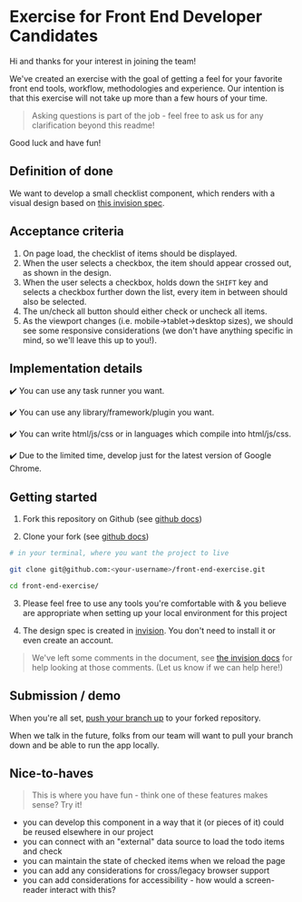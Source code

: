 Exercise for Front End Developer Candidates
===========================================

Hi and thanks for your interest in joining the team!

We've created an exercise with the goal of getting a feel for your favorite front end tools, workflow, methodologies and experience. Our intention is that this exercise will not take up more than a few hours of your time.

> Asking questions is part of the job - feel free to ask us for any clarification beyond this readme!

Good luck and have fun!

Definition of done
-------------------

We want to develop a small checklist component, which renders with a visual design based on [this invision spec](https://projects.invisionapp.com/share/59FOTMHR2X4#/screens/277498035).

Acceptance criteria
-------------------

1. On page load, the checklist of items should be displayed.
1. When the user selects a checkbox, the item should appear crossed out, as shown in the design.
1. When the user selects a checkbox, holds down the `SHIFT` key and selects a checkbox further down the list, every item in between should also be selected.
1. The un/check all button should either check or uncheck all items.
1. As the viewport changes (i.e. mobile->tablet->desktop sizes), we should see some responsive considerations (we don't have anything specific in mind, so we'll leave this up to you!).

Implementation details
----------------------

:heavy_check_mark: You can use any task runner you want.

:heavy_check_mark: You can use any library/framework/plugin you want.

:heavy_check_mark: You can write html/js/css or in languages which compile into html/js/css.

:heavy_check_mark: Due to the limited time, develop just for the latest version of Google Chrome.

Getting started
---------------

1. Fork this repository on Github (see [github docs](https://guides.github.com/activities/forking/#fork))


2. Clone your fork (see [github docs](https://guides.github.com/activities/forking/#clone))

```bash
# in your terminal, where you want the project to live

git clone git@github.com:<your-username>/front-end-exercise.git 

cd front-end-exercise/
```

3. Please feel free to use any tools you're comfortable with & you believe are appropriate when setting up your local environment for this project

4. The design spec is created in [invision](https://support.invisionapp.com/hc/en-us/articles/115000638763).  You don't need to install it or even create an account.  

> We've left some comments in the document, see [the invision docs](https://support.invisionapp.com/hc/en-us/articles/115000634946) for help looking at those comments.  (Let us know if we can help here!)

Submission / demo
-----------------

When you're all set, [push your branch up](https://guides.github.com/activities/forking/#making-changes) to your forked repository.

When we talk in the future, folks from our team will want to pull your branch down and be able to run the app locally.

Nice-to-haves
-------------
> This is where you have fun - think one of these features makes sense? Try it!

- you can develop this component in a way that it (or pieces of it) could be reused elsewhere in our project
- you can connect with an "external" data source to load the todo items and check
- you can maintain the state of checked items when we reload the page
- you can add any considerations for cross/legacy browser support
- you can add considerations for accessibility - how would a screen-reader interact with this?
